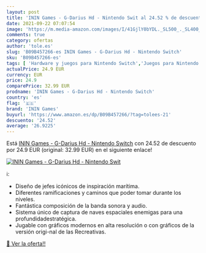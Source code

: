 ```yaml
---
layout: post
title: 'ININ Games - G-Darius Hd - Nintendo Swit al 24.52 % de descuento'
date: 2021-09-22 07:07:54
image: 'https://m.media-amazon.com/images/I/41GjlY0bYDL._SL500_._SL400_.jpg'
comments: true
category: ofertas
author: 'tole.es'
slug: 'B09B457266-es ININ Games - G-Darius Hd - Nintendo Switch'
sku: 'B09B457266-es'
tags: [ 'Hardware y juegos para Nintendo Switch','Juegos para Nintendo Switch','Videojuegos','inin games','nintendo', ]
actualPrice: 24.9 EUR
currency: EUR
price: 24.9
comparePrice: 32.99 EUR
prodname: 'ININ Games - G-Darius Hd - Nintendo Switch'
country: 'es'
flag: '🇪🇸'
brand: 'ININ Games'
buyurl: 'https://www.amazon.es/dp/B09B457266/?tag=tolees-21'
descuento: '24.52'
average: '26.9225'
---
```


Está [ININ Games - G-Darius Hd - Nintendo Switch](https://www.amazon.es/dp/B09B457266/?tag=tolees-21) con 24.52 de descuento por 24.9 EUR (original: 32.99 EUR) en el siguiente enlace!

[![ININ Games - G-Darius Hd - Nintendo Swit](https://m.media-amazon.com/images/I/41GjlY0bYDL._SL500_._SL400_.jpg)](https://www.amazon.es/dp/B09B457266/?tag=tolees-21)

ℹ️:

- Diseño de jefes icónicos de inspiración marítima.
- Diferentes ramificaciones y caminos que poder tomar durante los niveles.
- Fantástica composición de la banda sonora y audio.
- Sistema único de captura de naves espaciales enemigas para una profundidadestratégica.
- Jugable con gráficos modernos en alta resolución o con gráficos de la versión origi-nal de las Recreativas.

[🛒 Ver la oferta!!](https://www.amazon.es/dp/B09B457266/?tag=tolees-21)
